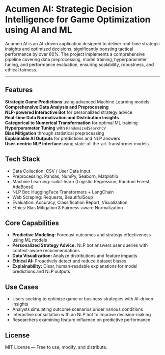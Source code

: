 # Acumen AI: Strategic Decision Intelligence for Game Optimization using AI and ML

Acumen AI is an AI-driven application designed to deliver real-time strategic insights and optimized decisions, significantly boosting tactical performance by over 80%. The project implements a comprehensive pipeline covering data preprocessing, model training, hyperparameter tuning, and performance evaluation, ensuring scalability, robustness, and ethical fairness.

---

## Features

**Strategic Game Predictions** using advanced Machine Learning models  
**Comprehensive Data Analysis and Preprocessing**  
**NLP-powered Interactive Bot** for personalized strategy advice  
**Real-time Data Normalization and Distribution Insights**  
**Categorical to Numerical Transformation** for optimal ML training  
**Hyperparameter Tuning** with `RandomizedSearchCV`  
**Bias Mitigation** through statistical preprocessing  
**Explainable AI Outputs** for predictions and NLP answers  
**User-centric NLP Interface** using state-of-the-art Transformer models


## Tech Stack

- Data Collection: CSV / User Data Input  
- Preprocessing: Pandas, NumPy, Seaborn, Matplotlib  
- Machine Learning: scikit-learn (Logistic Regression, Random Forest, AdaBoost)  
- NLP Bot: HuggingFace Transformers + LangChain  
- Web Scraping: Requests, BeautifulSoup  
- Evaluation: Accuracy, Classification Report, Visualization  
- Ethics: Bias Mitigation & Fairness-aware Normalization  


## Core Capabilities

- **Predictive Modeling:** Forecast outcomes and strategy effectiveness using ML models  
- **Personalized Strategy Advice:** NLP bot answers user queries with context-aware recommendations  
- **Data Visualization:** Analyze distributions and feature impacts  
- **Ethical AI:** Proactively detect and reduce dataset biases  
- **Explainability:** Clear, human-readable explanations for model predictions and NLP outputs  


## Use Cases

- Users seeking to optimize game or business strategies with AI-driven insights  
- Analysts simulating outcome scenarios under various conditions  
- Interactive consultation with an NLP bot to improve decision-making  
- Researchers examining feature influence on predictive performance  


## License

MIT License — Free to use, modify, and distribute.

